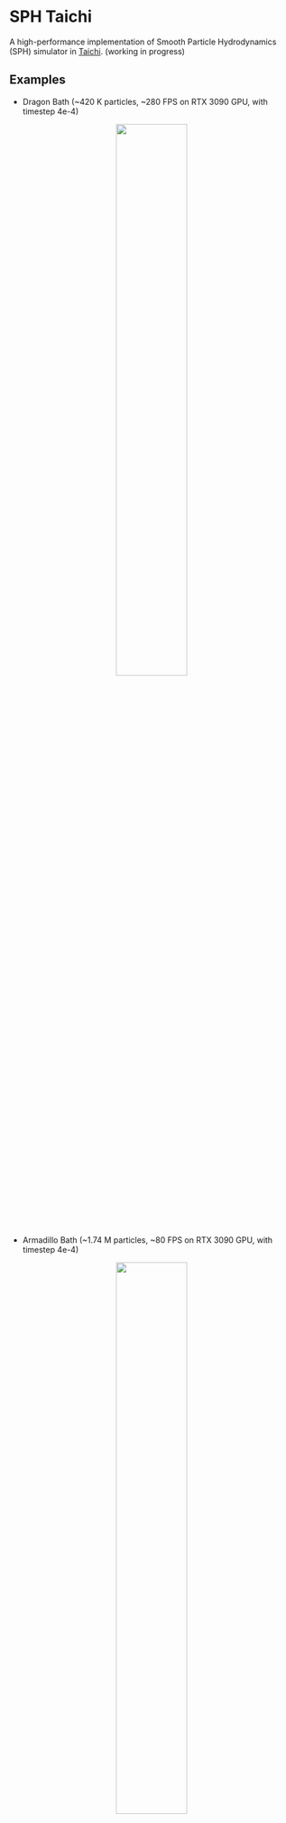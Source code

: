 # SPH Taichi

A high-performance implementation of Smooth Particle Hydrodynamics (SPH) simulator in [Taichi](https://github.com/taichi-dev/taichi). (working in progress)

## Examples

- Dragon Bath (~420 K particles, ~280 FPS on RTX 3090 GPU, with timestep 4e-4)

<p align="center">
  <img src="https://github.com/erizmr/SPH_Taichi/blob/master/data/gif/dragon_bath_large.gif" width="50%" height="50%" />
</p>

- Armadillo Bath (~1.74 M particles, ~80 FPS on RTX 3090 GPU, with timestep 4e-4)

<p align="center">
  <img src="https://github.com/erizmr/SPH_Taichi/blob/master/data/gif/armadillo_bath.gif" width="50%" height="50%" />
</p>

## Features

Currently, the following features have been implemented:
- Cross-platform: Windows, Linux
- Support massively parallel GPU computing
- Weakly Compressible SPH (WCSPH)[1]
- One-way/two-way fluid-solid coupling[2]
- Shape-matching based rigid-body simulator[3]
- Neighborhood search accelerated by GPU parallel prefix sum + counting sort

### Note
The GPU parallel prefix sum is only supported by cuda/vulkan backend currently. 

## Install

```
python -m pip install -r requirements.txt
```

To reproduce the demos show above:

```
python run_simlation.py --scene_file ./data/scenes/dragon_bath.json
```

```
python run_simlation.py --scene_file ./data/scenes/armadillo_bath_dynamic.json
```


## Reference
1. M. Becker and M. Teschner (2007). "Weakly compressible SPH for free surface flows". In:Proceedings of the 2007 ACM SIGGRAPH/Eurographics symposium on Computer animation. Eurographics Association, pp. 209–217.
2. N. Akinci, M. Ihmsen, G. Akinci, B. Solenthaler, and M. Teschner. 2012. Versatile
rigid-fluid coupling for incompressible SPH. ACM Transactions on Graphics 31, 4 (2012), 62:1–62:8.
3. Miles Macklin, Matthias Müller, Nuttapong Chentanez, and Tae-Yong Kim. 2014. Unified particle physics for real-time applications. ACM Trans. Graph. 33, 4, Article 153 (July 2014), 12 pages.


## Acknowledgement
Implementation is largely inspired by [SPlisHSPlasH](https://github.com/InteractiveComputerGraphics/SPlisHSPlasH).
 